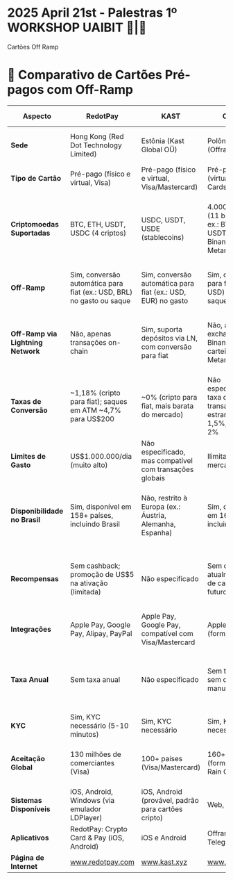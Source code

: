 #  2025 April 21st - Palestras 1º WORKSHOP UAIBIT 🔺|🐬
Cartões Off Ramp


# 🔺 Comparativo de Cartões Pré-pagos com Off-Ramp 

| Aspecto | RedotPay | KAST | Offramp | Crypto.com | Dolphin Card (AQUA) |
| --- | --- | --- | --- | --- | --- |
| **Sede** | Hong Kong (Red Dot Technology Limited) | Estônia (Kast Global OÜ) | Polônia (Offramp) | Singapura (Crypto.com) | Não especificado (AQUA Wallet, JAN3) |
| **Tipo de Cartão** | Pré-pago (físico e virtual, Visa) | Pré-pago (físico e virtual, Visa/Mastercard) | Pré-pago (virtual, Rain Cards) | Pré-pago (físico e virtual, Visa) | Pré-pago (virtual, Visa) |
| **Criptomoedas Suportadas** | BTC, ETH, USDT, USDC (4 criptos) | USDC, USDT, USDE (stablecoins) | 4.000+ criptos (11 blockchains, ex.: BTC, ETH, USDT via Binance, Metamask) | 20+ criptos (ex.: BTC, ETH, USDT, CRO) | BTC (on-chain), L-BTC (Liquid Network), USDt (Liquid, potencialmente outras blockchains) |
| **Off-Ramp** | Sim, conversão automática para fiat (ex.: USD, BRL) no gasto ou saque | Sim, conversão automática para fiat (ex.: USD, EUR) no gasto | Sim, conversão para fiat (ex.: USD) no gasto; saques com taxa | Sim, conversão automática para fiat (ex.: USD, BRL) no gasto ou saque | Sim, conversão automática para fiat (USD) no gasto online |
| **Off-Ramp via Lightning Network** | Não, apenas transações on-chain | Sim, suporta depósitos via LN, com conversão para fiat | Não, apenas via exchanges (ex.: Binance) ou carteiras (ex.: Metamask) | Não, apenas transações on-chain | Não diretamente; possível conversão indireta LN → L-BTC → cartão |
| **Taxas de Conversão** | \~1,18% (cripto para fiat); saques em ATM \~4,7% para US$200 | \~0% (cripto para fiat, mais barata do mercado) | Não especificado; taxa de transação estrangeira 1,5%; saques 2% | \~0,5-1% (varia por nível de staking de CRO); saques em ATM 2% após limite gratuito | Não especificado; taxas na Liquid Network \~0,03 USD por transação |
| **Limites de Gasto** | US$1.000.000/dia (muito alto) | Não especificado, mas compatível com transações globais | Ilimitado (raro no mercado) | Até US$25.000/mês (varia por nível, ex.: Obsidian) | US$4.000/mês (em USD) |
| **Disponibilidade no Brasil** | Sim, disponível em 158+ países, incluindo Brasil | Não, restrito à Europa (ex.: Áustria, Alemanha, Espanha) | Sim, disponível em 160+ países, incluindo Brasil | Sim, disponível no Brasil | Potencialmente disponível, mas em beta (usuários selecionados); foco na América Latina |
| **Recompensas** | Sem cashback; promoção de US$5 na ativação (limitada) | Não especificado | Sem cashback atualmente; plano de cashback futuro | Até 8% cashback em CRO (nível Obsidian); benefícios como Spotify/Netflix grátis | Não especificado; foco em privacidade, não em recompensas |
| **Integrações** | Apple Pay, Google Pay, Alipay, PayPal | Apple Pay, Google Pay, compatível com Visa/Mastercard | Apple Pay (formato virtual) | Apple Pay, Google Pay, Samsung Pay | Apple Pay, Google Pay (em breve) |
| **Taxa Anual** | Sem taxa anual | Não especificado | Sem taxa anual; sem custos de manutenção | Sem taxa anual; requer staking de CRO para níveis premium | Não especificado; provável ausência de taxa anual (foco em acessibilidade) |
| **KYC** | Sim, KYC necessário (5-10 minutos) | Sim, KYC necessário | Sim, KYC necessário | Sim, KYC necessário | Não, sem KYC (reforçando privacidade) |
| **Aceitação Global** | 130 milhões de comerciantes (Visa) | 100+ países (Visa/Mastercard) | 160+ países (formato virtual, Rain Cards) | 80 milhões de comerciantes (Visa) | Qualquer site que aceite Visa online (milhões de comerciantes) |
| **Sistemas Disponíveis** | iOS, Android, Windows (via emulador LDPlayer) | iOS, Android (provável, padrão para cartões cripto) | Web, Telegram | iOS, Android | iOS, Android |
| **Aplicativos** | RedotPay: Crypto Card & Pay (iOS, Android) | iOS e Android | Offramp (Web, Telegram) | Crypto.com (iOS, Android) | AQUA Wallet (iOS, Android) |
| **Página de Internet** | www.redotpay.com | www.kast.xyz | www.offramp.xyz | www.crypto.com | www.aqua.net |
